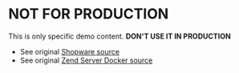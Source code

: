 # NOT FOR PRODUCTION
This is only specific demo content. **DON'T USE IT IN PRODUCTION**

* See original [Shopware source](https://github.com/shopware/shopware)
* See original [Zend Server Docker source](https://github.com/zendtech/php-zendserver-docker)
